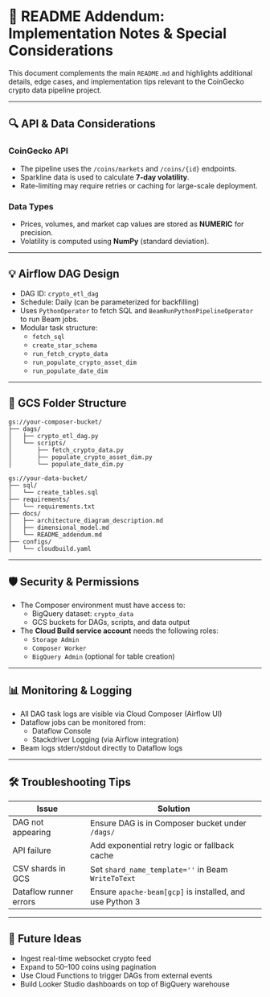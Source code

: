 # 📎 README Addendum: Implementation Notes & Special Considerations

This document complements the main `README.md` and highlights additional details, edge cases, and implementation tips relevant to the CoinGecko crypto data pipeline project.

---

## 🔍 API & Data Considerations

### CoinGecko API
- The pipeline uses the `/coins/markets` and `/coins/{id}` endpoints.
- Sparkline data is used to calculate **7-day volatility**.
- Rate-limiting may require retries or caching for large-scale deployment.

### Data Types
- Prices, volumes, and market cap values are stored as **NUMERIC** for precision.
- Volatility is computed using **NumPy** (standard deviation).

---

## 💡 Airflow DAG Design

- DAG ID: `crypto_etl_dag`
- Schedule: Daily (can be parameterized for backfilling)
- Uses `PythonOperator` to fetch SQL and `BeamRunPythonPipelineOperator` to run Beam jobs.
- Modular task structure:
  - `fetch_sql`
  - `create_star_schema`
  - `run_fetch_crypto_data`
  - `run_populate_crypto_asset_dim`
  - `run_populate_date_dim`

---

## 📂 GCS Folder Structure

```
gs://your-composer-bucket/
├── dags/
│   ├── crypto_etl_dag.py
│   └── scripts/
│       ├── fetch_crypto_data.py
│       ├── populate_crypto_asset_dim.py
│       └── populate_date_dim.py

gs://your-data-bucket/
├── sql/
│   └── create_tables.sql
├── requirements/
│   └── requirements.txt
├── docs/
│   ├── architecture_diagram_description.md
│   ├── dimensional_model.md
│   └── README_addendum.md
├── configs/
│   └── cloudbuild.yaml
```

---

## 🛡️ Security & Permissions

- The Composer environment must have access to:
  - BigQuery dataset: `crypto_data`
  - GCS buckets for DAGs, scripts, and data output
- The **Cloud Build service account** needs the following roles:
  - `Storage Admin`
  - `Composer Worker`
  - `BigQuery Admin` (optional for table creation)

---

## 📊 Monitoring & Logging

- All DAG task logs are visible via Cloud Composer (Airflow UI)
- Dataflow jobs can be monitored from:
  - Dataflow Console
  - Stackdriver Logging (via Airflow integration)
- Beam logs stderr/stdout directly to Dataflow logs

---

## 🛠️ Troubleshooting Tips

| Issue                        | Solution                                                  |
|-----------------------------|-----------------------------------------------------------|
| DAG not appearing           | Ensure DAG is in Composer bucket under `/dags/`           |
| API failure                 | Add exponential retry logic or fallback cache             |
| CSV shards in GCS           | Set `shard_name_template=''` in Beam `WriteToText`        |
| Dataflow runner errors      | Ensure `apache-beam[gcp]` is installed, and use Python 3  |

---

## 🔮 Future Ideas

- Ingest real-time websocket crypto feed
- Expand to 50–100 coins using pagination
- Use Cloud Functions to trigger DAGs from external events
- Build Looker Studio dashboards on top of BigQuery warehouse
